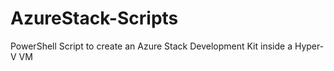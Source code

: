 # AzureStack-Scripts

PowerShell Script to create an Azure Stack Development Kit inside a Hyper-V VM
